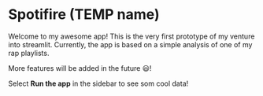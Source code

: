 # Spotifire (TEMP name)

Welcome to my awesome app! This is the very first prototype of my venture into streamlit. 
Currently, the app is based on a simple analysis of one of my rap playlists. 

More features will be added in the future :smiley:!

Select **Run the app** in the sidebar to see som cool data!

[//]: # (Need more extensive intro page)
